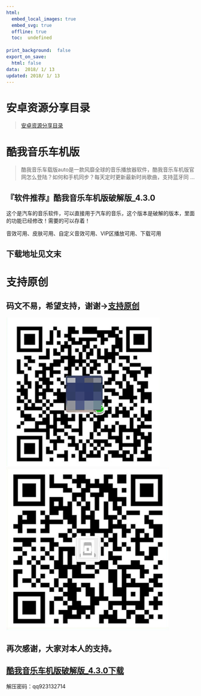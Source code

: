```yaml
---
html:
  embed_local_images: true
  embed_svg: true
  offline: true
  toc:  undefined

print_background:  false
export_on_save:
  html: false
data:  2018/ 1/ 13
updated: 2018/ 1/ 13
---
```


# 安卓资源分享目录

> [安卓资源分享目录](https://blog.csdn.net/qq923132714/article/details/83059823 "安卓资源分享目录")


# 酷我音乐车机版

> 酷我音乐车载版auto是一款风靡全球的音乐播放器软件，酷我音乐车机版官网怎么登陆？如何和手机同步？每天定时更新最新时尚歌曲，支持蓝牙同 ...


## 『软件推荐』酷我音乐车机版破解版_4.3.0

这个是汽车的音乐软件，可以直接用于汽车的音乐，这个版本是破解的版本，里面的功能已经修改！需要的可以存着！

音效可用、皮肤可用、自定义音效可用、VIP区播放可用、下载可用


## 下载地址见文末

# 支持原创
## 码文不易，希望支持，谢谢->**[支持原创](http://blog.csdn.net/qq923132714/article/details/79399145)**
![微信支付](https://raw.githubusercontent.com/923132714/my_picture/master/blog/support/weixin.png)![微信支付](https://raw.githubusercontent.com/923132714/my_picture/master/blog/support/支付宝.png)
## 再次感谢，大家对本人的支持。



## [酷我音乐车机版破解版_4.3.0下载](http://u16848854.ctfile.net/fs/16848854-330845619 "酷我音乐车机版破解版_4.3.0")

解压密码：qq923132714
